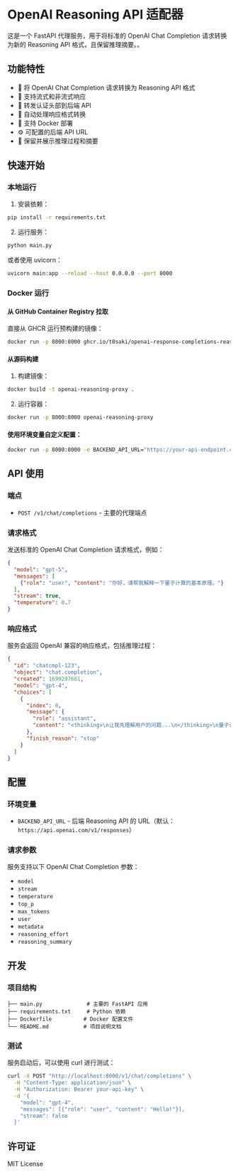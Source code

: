 # OpenAI Reasoning API 适配器

这是一个 FastAPI 代理服务，用于将标准的 OpenAI Chat Completion 请求转换为新的 Reasoning API 格式，且保留推理摘要。。

## 功能特性

- 🚀 将 OpenAI Chat Completion 请求转换为 Reasoning API 格式
- 🔄 支持流式和非流式响应
- 🔐 转发认证头部到后端 API
- 📡 自动处理响应格式转换
- 🐳 支持 Docker 部署
- ⚙️ 可配置的后端 API URL
- 🧠 保留并展示推理过程和摘要

## 快速开始

### 本地运行

1. 安装依赖：
```bash
pip install -r requirements.txt
```

2. 运行服务：
```bash
python main.py
```

或者使用 uvicorn：
```bash
uvicorn main:app --reload --host 0.0.0.0 --port 8000
```

### Docker 运行

#### 从 GitHub Container Registry 拉取

直接从 GHCR 运行预构建的镜像：
```bash
docker run -p 8000:8000 ghcr.io/t0saki/openai-response-completions-reasoning:main
```

#### 从源码构建

1. 构建镜像：
```bash
docker build -t openai-reasoning-proxy .
```

2. 运行容器：
```bash
docker run -p 8000:8000 openai-reasoning-proxy
```

#### 使用环境变量自定义配置：
```bash
docker run -p 8000:8000 -e BACKEND_API_URL="https://your-api-endpoint.com/v1/responses" ghcr.io/t0saki/openai-response-completions-reasoning:main
```

## API 使用

### 端点
- `POST /v1/chat/completions` - 主要的代理端点

### 请求格式

发送标准的 OpenAI Chat Completion 请求格式，例如：

```json
{
  "model": "gpt-5",
  "messages": [
    {"role": "user", "content": "你好，请帮我解释一下量子计算的基本原理。"}
  ],
  "stream": true,
  "temperature": 0.7
}
```

### 响应格式

服务会返回 OpenAI 兼容的响应格式，包括推理过程：

```json
{
  "id": "chatcmpl-123",
  "object": "chat.completion",
  "created": 1699297661,
  "model": "gpt-4",
  "choices": [
    {
      "index": 0,
      "message": {
        "role": "assistant",
        "content": "<thinking>\n让我先理解用户的问题...\n</thinking>\n量子计算的基本原理是..."
      },
      "finish_reason": "stop"
    }
  ]
}
```

## 配置

### 环境变量

- `BACKEND_API_URL` - 后端 Reasoning API 的 URL（默认：`https://api.openai.com/v1/responses`）

### 请求参数

服务支持以下 OpenAI Chat Completion 参数：
- `model`
- `stream`
- `temperature`
- `top_p`
- `max_tokens`
- `user`
- `metadata`
- `reasoning_effort`
- `reasoning_summary`

## 开发

### 项目结构

```
├── main.py              # 主要的 FastAPI 应用
├── requirements.txt     # Python 依赖
├── Dockerfile          # Docker 配置文件
└── README.md           # 项目说明文档
```

### 测试

服务启动后，可以使用 curl 进行测试：

```bash
curl -X POST "http://localhost:8000/v1/chat/completions" \
  -H "Content-Type: application/json" \
  -H "Authorization: Bearer your-api-key" \
  -d '{
    "model": "gpt-4",
    "messages": [{"role": "user", "content": "Hello!"}],
    "stream": false
  }'
```

## 许可证

MIT License